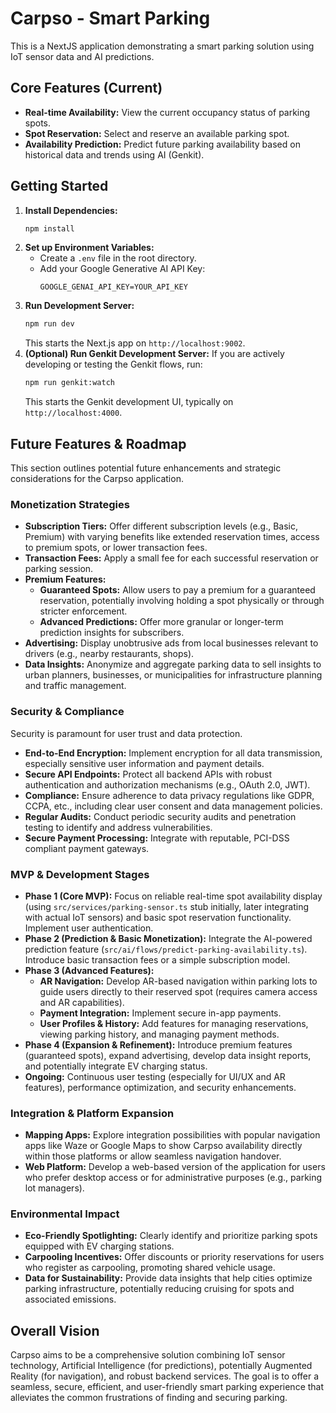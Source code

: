 # Carpso - Smart Parking

This is a NextJS application demonstrating a smart parking solution using IoT sensor data and AI predictions.

## Core Features (Current)

*   **Real-time Availability:** View the current occupancy status of parking spots.
*   **Spot Reservation:** Select and reserve an available parking spot.
*   **Availability Prediction:** Predict future parking availability based on historical data and trends using AI (Genkit).

## Getting Started

1.  **Install Dependencies:**
    ```bash
    npm install
    ```
2.  **Set up Environment Variables:**
    *   Create a `.env` file in the root directory.
    *   Add your Google Generative AI API Key:
        ```
        GOOGLE_GENAI_API_KEY=YOUR_API_KEY
        ```
3.  **Run Development Server:**
    ```bash
    npm run dev
    ```
    This starts the Next.js app on `http://localhost:9002`.
4.  **(Optional) Run Genkit Development Server:**
    If you are actively developing or testing the Genkit flows, run:
    ```bash
    npm run genkit:watch
    ```
    This starts the Genkit development UI, typically on `http://localhost:4000`.

## Future Features & Roadmap

This section outlines potential future enhancements and strategic considerations for the Carpso application.

### Monetization Strategies

*   **Subscription Tiers:** Offer different subscription levels (e.g., Basic, Premium) with varying benefits like extended reservation times, access to premium spots, or lower transaction fees.
*   **Transaction Fees:** Apply a small fee for each successful reservation or parking session.
*   **Premium Features:**
    *   **Guaranteed Spots:** Allow users to pay a premium for a guaranteed reservation, potentially involving holding a spot physically or through stricter enforcement.
    *   **Advanced Predictions:** Offer more granular or longer-term prediction insights for subscribers.
*   **Advertising:** Display unobtrusive ads from local businesses relevant to drivers (e.g., nearby restaurants, shops).
*   **Data Insights:** Anonymize and aggregate parking data to sell insights to urban planners, businesses, or municipalities for infrastructure planning and traffic management.

### Security & Compliance

Security is paramount for user trust and data protection.

*   **End-to-End Encryption:** Implement encryption for all data transmission, especially sensitive user information and payment details.
*   **Secure API Endpoints:** Protect all backend APIs with robust authentication and authorization mechanisms (e.g., OAuth 2.0, JWT).
*   **Compliance:** Ensure adherence to data privacy regulations like GDPR, CCPA, etc., including clear user consent and data management policies.
*   **Regular Audits:** Conduct periodic security audits and penetration testing to identify and address vulnerabilities.
*   **Secure Payment Processing:** Integrate with reputable, PCI-DSS compliant payment gateways.

### MVP & Development Stages

*   **Phase 1 (Core MVP):** Focus on reliable real-time spot availability display (using `src/services/parking-sensor.ts` stub initially, later integrating with actual IoT sensors) and basic spot reservation functionality. Implement user authentication.
*   **Phase 2 (Prediction & Basic Monetization):** Integrate the AI-powered prediction feature (`src/ai/flows/predict-parking-availability.ts`). Introduce basic transaction fees or a simple subscription model.
*   **Phase 3 (Advanced Features):**
    *   **AR Navigation:** Develop AR-based navigation within parking lots to guide users directly to their reserved spot (requires camera access and AR capabilities).
    *   **Payment Integration:** Implement secure in-app payments.
    *   **User Profiles & History:** Add features for managing reservations, viewing parking history, and managing payment methods.
*   **Phase 4 (Expansion & Refinement):** Introduce premium features (guaranteed spots), expand advertising, develop data insight reports, and potentially integrate EV charging status.
*   **Ongoing:** Continuous user testing (especially for UI/UX and AR features), performance optimization, and security enhancements.

### Integration & Platform Expansion

*   **Mapping Apps:** Explore integration possibilities with popular navigation apps like Waze or Google Maps to show Carpso availability directly within those platforms or allow seamless navigation handover.
*   **Web Platform:** Develop a web-based version of the application for users who prefer desktop access or for administrative purposes (e.g., parking lot managers).

### Environmental Impact

*   **Eco-Friendly Spotlighting:** Clearly identify and prioritize parking spots equipped with EV charging stations.
*   **Carpooling Incentives:** Offer discounts or priority reservations for users who register as carpooling, promoting shared vehicle usage.
*   **Data for Sustainability:** Provide data insights that help cities optimize parking infrastructure, potentially reducing cruising for spots and associated emissions.

## Overall Vision

Carpso aims to be a comprehensive solution combining IoT sensor technology, Artificial Intelligence (for predictions), potentially Augmented Reality (for navigation), and robust backend services. The goal is to offer a seamless, secure, efficient, and user-friendly smart parking experience that alleviates the common frustrations of finding and securing parking.
```